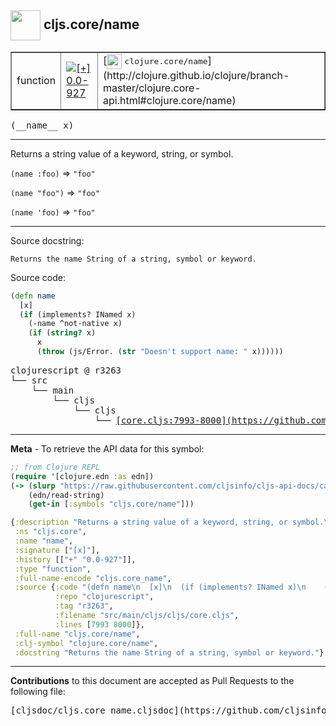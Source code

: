 ## <img width="48px" valign="middle" src="http://i.imgur.com/Hi20huC.png"> cljs.core/name

 <table border="1">
<tr>

<td>function</td>
<td><a href="https://github.com/cljsinfo/cljs-api-docs/tree/0.0-927"><img valign="middle" alt="[+] 0.0-927" src="https://img.shields.io/badge/+-0.0--927-lightgrey.svg"></a> </td>
<td>
[<img height="24px" valign="middle" src="http://i.imgur.com/1GjPKvB.png"> <samp>clojure.core/name</samp>](http://clojure.github.io/clojure/branch-master/clojure.core-api.html#clojure.core/name)
</td>
</tr>
</table>

 <samp>
(__name__ x)<br>
</samp>

---

Returns a string value of a keyword, string, or symbol.

`(name :foo)` => `"foo"`

`(name "foo")` => `"foo"`

`(name 'foo)` => `"foo"`

---



Source docstring:

```
Returns the name String of a string, symbol or keyword.
```

Source code:

```clj
(defn name
  [x]
  (if (implements? INamed x)
    (-name ^not-native x)
    (if (string? x)
      x
      (throw (js/Error. (str "Doesn't support name: " x))))))
```

 <pre>
clojurescript @ r3263
└── src
    └── main
        └── cljs
            └── cljs
                └── <ins>[core.cljs:7993-8000](https://github.com/clojure/clojurescript/blob/r3263/src/main/cljs/cljs/core.cljs#L7993-L8000)</ins>
</pre>


---

__Meta__ - To retrieve the API data for this symbol:

```clj
;; from Clojure REPL
(require '[clojure.edn :as edn])
(-> (slurp "https://raw.githubusercontent.com/cljsinfo/cljs-api-docs/catalog/cljs-api.edn")
    (edn/read-string)
    (get-in [:symbols "cljs.core/name"]))
```

```clj
{:description "Returns a string value of a keyword, string, or symbol.\n\n`(name :foo)` => `\"foo\"`\n\n`(name \"foo\")` => `\"foo\"`\n\n`(name 'foo)` => `\"foo\"`",
 :ns "cljs.core",
 :name "name",
 :signature ["[x]"],
 :history [["+" "0.0-927"]],
 :type "function",
 :full-name-encode "cljs.core_name",
 :source {:code "(defn name\n  [x]\n  (if (implements? INamed x)\n    (-name ^not-native x)\n    (if (string? x)\n      x\n      (throw (js/Error. (str \"Doesn't support name: \" x))))))",
          :repo "clojurescript",
          :tag "r3263",
          :filename "src/main/cljs/cljs/core.cljs",
          :lines [7993 8000]},
 :full-name "cljs.core/name",
 :clj-symbol "clojure.core/name",
 :docstring "Returns the name String of a string, symbol or keyword."}

```

---

__Contributions__ to this document are accepted as Pull Requests to the following file:

 <pre>
[cljsdoc/cljs.core_name.cljsdoc](https://github.com/cljsinfo/cljs-api-docs/blob/master/cljsdoc/cljs.core_name.cljsdoc)
</pre>

